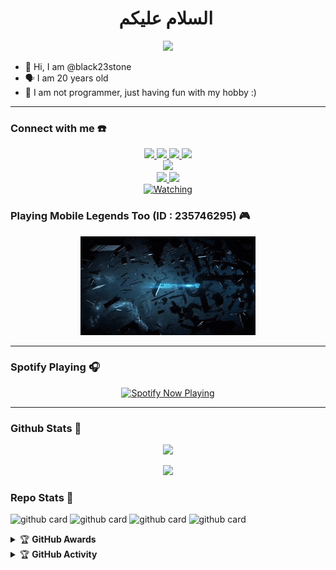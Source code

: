 <h1 align="center">السلام عليكم <img src="https://user-images.githubusercontent.com/1303154/88677602-1635ba80-d120-11ea-84d8-d263ba5fc3c0.gif" width="40px" alt=""><br></h1>
<p align="center">
  <img src="https://telegra.ph/file/383c40053bf43b7889274.jpg" />
</p>

<p align="center">

- 👼 Hi, I am @black23stone 
- 🗣️ I am 20 years old 
- 🔭 I am not programmer, just having fun with my hobby :)

</p>

------
### Connect with me ☎️
<p align="center">
 <a href="https://www.instagram.com/aswadd___/"><img src="https://img.shields.io/badge/Instagram-E4405F?style=for-the-badge&logo=instagram&logoColor=white"/> 
 <a href="https://wa.me/62895338264382"><img src="https://img.shields.io/badge/WhatsApp-25D366?style=for-the-badge&logo=whatsapp&logoColor=white" />
 <a href="https://www.facebook.com/profile.php?id=100015526687857"><img src="https://img.shields.io/badge/Facebook-%234267B2.svg?&style=for-the-badge&logo=facebook&logoColor=white" />
 <a href="https://t.me/zeeoneee"><img src="https://img.shields.io/badge/Telegram-%230088cc.svg?&style=for-the-badge&logo=telegram&logoColor=white" /> <br>
 <a href="https://youtu.be/WgeItwiifYs"><img src="https://img.shields.io/badge/YouTube-zeeone ofc-ff0000?style=for-the-badge&logo=youtube&logoColor=ff0000&link=https://youtube.com/channel/UCdzWwbApjkyODby7_MoRYlA" /><br>
  <a name=zeeoneofc&label=VIEWS&style=flat-square&color=orange" />
  <a href="https://github.com/zeeoneofc"><img src="https://img.shields.io/badge/-GitHub-black?style=flat-square&logo=github" /> 
  <a href="https://youtube.com/channel/UCdzWwbApjkyODby7_MoRYlA"><img src="https://img.shields.io/youtube/channel/subscribers/UCdzWwbApjkyODby7_MoRYlA?style=social" /> <br>
  <a href="https://komarev.com/ghpvc/?username=zeeoneofc&color=blue&style=flat-square&label=Profile+Views"><img title="Watching" src="https://komarev.com/ghpvc/?username=zeeoneofc&color=blue&style=flat-square&label=Profile+View"></a>
</p>

### Playing Mobile Legends Too (ID : 235746295) 🎮
<p align="center">
  <img src="https://github.com/black23stone/black23stone/blob/main/ml%20gif.gif" />
</p>

------

### Spotify Playing 🎧

<p align="center">
  <a href="https://open.spotify.com/user/hbv7yzic965h9y82w194av0cz" target="_blank"><img src="https://now-playing-on-spotify.vercel.app/api/spotify" alt="Spotify Now Playing" width="350"/></a>
</p>

------

### Github Stats 🚀

<p align="center"><a href="https://github.com/black23stone"><img src="https://github-readme-stats.vercel.app/api?username=black23stone&show_icons=true&theme=radical"></a></p>
<p align="center"><a href="https://github.com/black23stone"><img src="https://github-readme-stats.vercel.app/api/top-langs/?username=black23stone&theme=radical&layout=compact"></a></p> 

### Repo Stats 🔭
![github card](https://github-readme-stats.vercel.app/api/pin/?username=black23stone&repo=BSTONE-Ubot&theme=dark)
![github card](https://github-readme-stats.vercel.app/api/pin/?username=black23stone&repo=BSTONE-WABOT&theme=nightowl)
![github card](https://github-readme-stats.vercel.app/api/pin/?username=black23stone&repo=BSTONE-AUTOMEET&theme=dark)
![github card](https://github-readme-stats.vercel.app/api/pin/?username=black23stone&repo=black23stone&theme=nightowl)


<details>
    <summary>&#127942 <b>GitHub Awards</b></summary><br/>

![Github Trophy](https://github-profile-trophy.vercel.app/?username=phaticusthiccy)

</details>

<details>
    <summary>&#127942 <b>GitHub Activity</b></summary><br/>

![Metrics](https://metrics.lecoq.io/black23stone?template=classic&repositories.forks=true&languages=1&languages.colors=github&languages.threshold=0%25&config.timezone=Asia%2FMakassar)

</details> 
